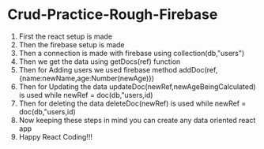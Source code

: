 # Crud-Practice-Rough-Firebase
1. First the react setup is made <br>
2. Then the firebase setup is made
3. Then a connection is made with firebase using collection(db,"users")
4. Then we get the data using getDocs(ref) function
5. Then for Adding users we used firebase method addDoc(ref,{name:newName,age:Number(newAge)})
6. Then for Updating the data updateDoc(newRef,newAgeBeingCalculated) is used while newRef = doc(db,"users,id)
7. Then for deleting the data deleteDoc(newRef) is used while newRef = doc(db,"users,id)
8. Now keeping these steps in mind you can create any data oriented react app
9. Happy React Coding!!!
